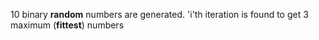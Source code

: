 10 binary **random** numbers are generated.
'i'th iteration is found to get 3 maximum (**fittest**) numbers
